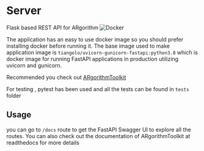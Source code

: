 # Server
Flask based REST API for ARgorithm
![Docker](https://github.com/ARgorithm/Server/workflows/Docker/badge.svg)

The application has an easy to use docker image so you should prefer installing docker before running it. The base image used to make application image is `tiangolo/uvicorn-gunicorn-fastapi:python3.8` which is docker image for running FastAPI applications in production utilizing uvicorn and gunicorn. 

Recommended you check out [ARgorithmToolkit](https://github.com/ARgorithm/Toolkit)

For testing , pytest has been used and all the tests can be found in `tests` folder

## Usage

you can go to `/docs` route to get the FastAPI Swagger UI to explore all the routes. You can also check out the documentation of ARgorithmToolkit at readthedocs for more details